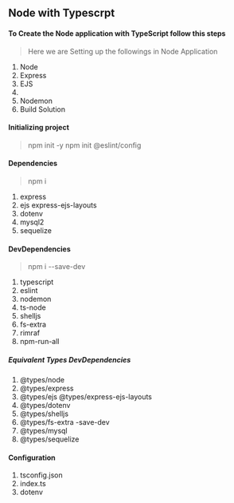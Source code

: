 ## Node with Typescrpt
#### To Create the Node application with TypeScript follow this steps
> Here we are Setting up the followings in Node Application
1. Node
2. Express
3. EJS
4. 
2. Nodemon
4. Build Solution

#### Initializing project
> npm init -y
> npm init @eslint/config
#### Dependencies
> npm i <package>
1. express
2. ejs express-ejs-layouts
4. dotenv
5. mysql2
6. sequelize

#### DevDependencies
> npm i <package> --save-dev
1. typescript
2. eslint
3. nodemon
4. ts-node 
5. shelljs 
6. fs-extra 
7. rimraf
8. npm-run-all
##### Equivalent Types DevDependencies
1. @types/node 
2. @types/express
3. @types/ejs @types/express-ejs-layouts
4. @types/dotenv
5. @types/shelljs 
6. @types/fs-extra -save-dev
7. @types/mysql
8. @types/sequelize



#### Configuration
1. tsconfig.json
2. index.ts
3. dotenv

